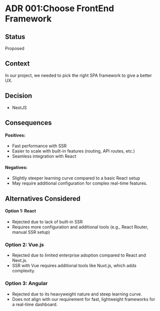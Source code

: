 # ADR 001:Choose FrontEnd Framework

## Status
Proposed

## Context
In our project, we needed to pick the right SPA framework to give a better UX.

## Decision
- NextJS

## Consequences
#### Positives:
- Fast performance with SSR
- Easier to scale with built-in features (routing, API routes, etc.)
- Seamless integration with React

#### Negatives:
- Slightly steeper learning curve compared to a basic React setup
- May require additional configuration for complex real-time features.

## Alternatives Considered
#### Option 1: React
- Rejected due to lack of built-in SSR
- Requires more configuration and additional tools (e.g., React Router, manual SSR setup)

### Option 2: Vue.js
- Rejected due to limited enterprise adoption compared to React and Next.js.
- SSR with Vue requires additional tools like Nuxt.js, which adds complexity.

### Option 3: Angular
- Rejected due to its heavyweight nature and steep learning curve.
- Does not align with our requirement for fast, lightweight frameworks for a real-time dashboard.